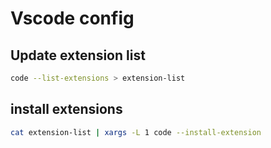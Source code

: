 # Vscode config

## Update extension list

```sh
code --list-extensions > extension-list
```

## install extensions

```sh
cat extension-list | xargs -L 1 code --install-extension
```